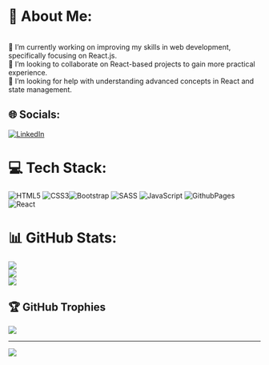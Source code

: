 # 💫 About Me:
<br>🔭 I’m currently working on improving my skills in web development, specifically focusing on React.js.<br>👯 I’m looking to collaborate on React-based projects to gain more practical experience.<br>🤝 I’m looking for help with understanding advanced concepts in React and state management.<br>


## 🌐 Socials:
[![LinkedIn](https://img.shields.io/badge/LinkedIn-%230077B5.svg?logo=linkedin&logoColor=white)](https://linkedin.com/in/CadetSaad) 

# 💻 Tech Stack:
 ![HTML5](https://img.shields.io/badge/html5-%23E34F26.svg?style=for-the-badge&logo=html5&logoColor=white) ![CSS3](https://img.shields.io/badge/css3-%231572B6.svg?style=for-the-badge&logo=css3&logoColor=white)![Bootstrap](https://img.shields.io/badge/bootstrap-%238511FA.svg?style=for-the-badge&logo=bootstrap&logoColor=white) ![SASS](https://img.shields.io/badge/SASS-hotpink.svg?style=for-the-badge&logo=SASS&logoColor=white) ![JavaScript](https://img.shields.io/badge/javascript-%23323330.svg?style=for-the-badge&logo=javascript&logoColor=%23F7DF1E) ![GithubPages](https://img.shields.io/badge/github%20pages-121013?style=for-the-badge&logo=github&logoColor=white)  ![React](https://img.shields.io/badge/react-%2320232a.svg?style=for-the-badge&logo=react&logoColor=%2361DAFB)
# 📊 GitHub Stats:
![](https://github-readme-stats.vercel.app/api?username=cadetsaad&theme=swift&hide_border=false&include_all_commits=false&count_private=false)<br/>
![](https://github-readme-streak-stats.herokuapp.com/?user=cadetsaad&theme=swift&hide_border=false)<br/>
![](https://github-readme-stats.vercel.app/api/top-langs/?username=cadetsaad&theme=swift&hide_border=false&include_all_commits=false&count_private=false&layout=compact)

## 🏆 GitHub Trophies
![](https://github-profile-trophy.vercel.app/?username=cadetsaad&theme=onedark&no-frame=true&no-bg=false&margin-w=4)

---
[![](https://visitcount.itsvg.in/api?id=cadetsaad&icon=2&color=0)](https://visitcount.itsvg.in)

<!-- Proudly created with GPRM ( https://gprm.itsvg.in ) -->
